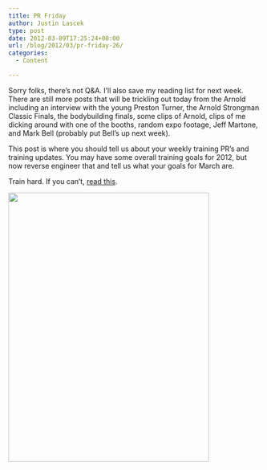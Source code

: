 ```yaml
---
title: PR Friday
author: Justin Lascek
type: post
date: 2012-03-09T17:25:24+00:00
url: /blog/2012/03/pr-friday-26/
categories:
  - Content

---
```

Sorry folks, there&#8217;s not Q&A. I&#8217;ll also save my reading list for next week. There are still more posts that will be trickling out today from the Arnold including an interview with the young Preston Turner, the Arnold Strongman Classic Finals, the bodybuilding finals, some clips of Arnold, clips of me dicking around with one of the booths, random expo footage, Jeff Martone, and Mark Bell (probably put Bell&#8217;s up next week).
  

  
This post is where you should tell us about your weekly training PR&#8217;s and training updates. You may have some overall training goals for 2012, but now reverse engineer that and tell us what your goals for March are.
  

  
Train hard. If you can&#8217;t, <a href="/blog/2012/03/crush-your-enemies/" target="_blank">read this</a>.
  

  
[<img data-attachment-id="6533" data-permalink="/blog/2012/03/pr-friday-26/chriscrossfit/" data-orig-file="/2012/03/chriscrossfit.jpg" data-orig-size="400,536" data-comments-opened="1" data-image-meta="{&quot;aperture&quot;:&quot;0&quot;,&quot;credit&quot;:&quot;&quot;,&quot;camera&quot;:&quot;&quot;,&quot;caption&quot;:&quot;&quot;,&quot;created_timestamp&quot;:&quot;0&quot;,&quot;copyright&quot;:&quot;&quot;,&quot;focal_length&quot;:&quot;0&quot;,&quot;iso&quot;:&quot;0&quot;,&quot;shutter_speed&quot;:&quot;0&quot;,&quot;title&quot;:&quot;&quot;}" data-image-title="chriscrossfit" data-image-description="" data-medium-file="/2012/03/chriscrossfit.jpg" data-large-file="/2012/03/chriscrossfit.jpg" src="/2012/03/chriscrossfit.jpg" alt="" title="chriscrossfit" width="400" height="536" class="aligncenter size-full wp-image-6533" />][1]

 [1]: /2012/03/chriscrossfit.jpg
